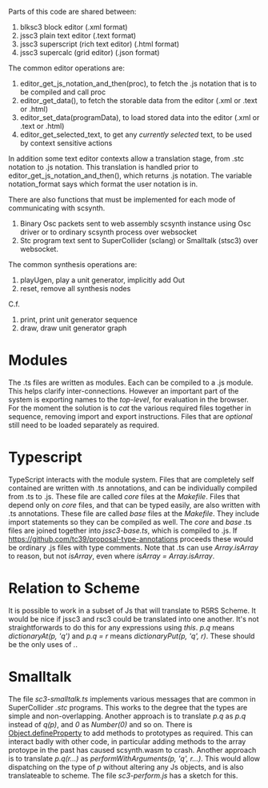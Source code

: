 Parts of this code are shared between:

1. blksc3 block editor (.xml format)
2. jssc3 plain text editor (.text format)
3. jssc3 superscript (rich text editor) (.html format)
4. jssc3 supercalc (grid editor) (.json format)

The common editor operations are:

1. editor\_get\_js\_notation\_and\_then(proc), to fetch the .js notation that is to be compiled and call proc
2. editor\_get\_data(), to fetch the storable data from the editor (.xml or .text or .html)
3. editor\_set\_data(programData), to load stored data into the editor (.xml or .text or .html)
4. editor\_get\_selected\_text, to get any _currently selected_ text, to be used by context sensitive actions

In addition some text editor contexts allow a translation stage, from .stc notation to .js notation.
This translation is handled prior to editor\_get\_js\_notation\_and\_then(), which returns .js notation.
The variable notation\_format says which format the user notation is in.

There are also functions that must be implemented for each mode of communicating with scsynth.

1. Binary Osc packets sent to web assembly scsynth instance using Osc driver or to ordinary scsynth process over websocket
2. Stc program text sent to SuperCollider (sclang) or Smalltalk (stsc3) over websocket.

The common synthesis operations are:

1. playUgen, play a unit generator, implicitly add Out
2. reset, remove all synthesis nodes

C.f.

1. print, print unit generator sequence
2. draw, draw unit generator graph

# Modules

The .ts files are written as modules.
Each can be compiled to a .js module.
This helps clarify inter-connections.
However an important part of the system is exporting names to the _top-level_, for evaluation in the browser.
For the moment the solution is to _cat_ the various required files together in sequence, removing import and export instructions.
Files that are _optional_ still need to be loaded separately as required.

# Typescript

TypeScript interacts with the module system.
Files that are completely self contained are written with .ts annotations, and can be individually compiled from .ts to .js.
These file are called _core_ files at the _Makefile_.
Files that depend only on _core_ files, and that can be typed easily, are also written with .ts annotations.
These file are called _base_ files at the _Makefile_.
They include import statements so they can be compiled as well.
The _core_ and _base_ .ts files are joined together into _jssc3-base.ts_, which is compiled to .js.
If <https://github.com/tc39/proposal-type-annotations> proceeds these would be ordinary .js files with type comments.
Note that .ts can use _Array.isArray_ to reason, but not _isArray_, even where _isArray = Array.isArray_.

# Relation to Scheme

It is possible to work in a subset of Js that will translate to R5RS Scheme.
It would be nice if jssc3 and rsc3 could be translated into one another.
It's not straightforwards to do this for any expressions using _this_.
_p.q_ means _dictionaryAt(p, 'q')_ and _p.q = r_ means _dictionaryPut(p, 'q', r)_.
These should be the only uses of _._.

# Smalltalk

The file _sc3-smalltalk.ts_ implements various messages that are common in SuperCollider _.stc_ programs.
This works to the degree that the types are simple and non-overlapping.
Another approach is to translate _p.q_ as _p.q_ instead of _q(p)_, and _0_ as _Number(0)_ and so on.
There is [Object.defineProperty](https://developer.mozilla.org/en-US/docs/Web/JavaScript/Reference/Global_Objects/Object/defineProperty)
to add methods to prototypes as required.
This can interact badly with other code, in particular adding methods to the array protoype in the past has caused scsynth.wasm to crash.
Another approach is to translate _p.q(r...)_ as _performWithArguments(p, 'q', r...)_.
This would allow dispatching on the type of _p_ without altering any Js objects, and is also translateable to scheme.
The file _sc3-perform.js_ has a sketch for this.
